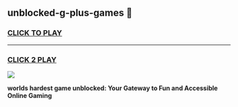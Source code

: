 
## unblocked-g-plus-games 👋
<h3>
<a href="https://premium.freeplayer.one?title=unblocked-g-plus-games&ref=14F">CLICK TO PLAY</a></h3>
<hr>

<h3>
<a href="https://premium.freeplayer.one?title=unblocked-g-plus-games&ref=14F">CLICK 2 PLAY</a>
  
</h3>

<a href="https://premium.freeplayer.one?title=unblocked-g-plus-games&ref=12F/"><img src="https://clearcache.store/games.png"></a>


**worlds hardest game unblocked: Your Gateway to Fun and Accessible Online Gaming**
